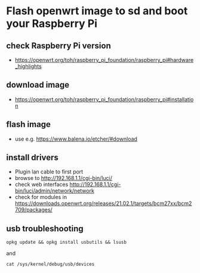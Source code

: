 # Flash openwrt image to sd and boot your Raspberry Pi

## check Raspberry Pi version
* https://openwrt.org/toh/raspberry_pi_foundation/raspberry_pi#hardware_highlights

## download image
* https://openwrt.org/toh/raspberry_pi_foundation/raspberry_pi#installation

## flash image
* use e.g. https://www.balena.io/etcher/#download

## install drivers
* Plugin lan cable to first port
* browse to http://192.168.1.1/cgi-bin/luci/
* check web interfaces http://192.168.1.1/cgi-bin/luci/admin/network/network
* check for modules in https://downloads.openwrt.org/releases/21.02.1/targets/bcm27xx/bcm2709/packages/

## usb troubleshooting
```
opkg update && opkg install usbutils && lsusb
```
and
```
cat /sys/kernel/debug/usb/devices
```
